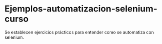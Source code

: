 # Ejemplos-automatizacion-selenium-curso
Se establecen ejercicios prácticos para entender como se automatiza con selenium.

